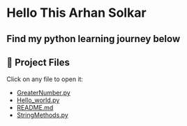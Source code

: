 
<h1>Hello This Arhan Solkar</h1>
<h2>Find my python learning journey below</h2>

## 📁 Project Files

Click on any file to open it:

- [GreaterNumber.py](./GreaterNumber.py)
- [Hello_world.py](./Hello_world.py)
- [README.md](./README.md)
- [StringMethods.py](./StringMethods.py)
